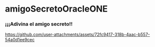# amigoSecretoOracleONE
### ¡¡¡Adivina el amigo secreto!!

https://github.com/user-attachments/assets/72fc9417-318b-4aac-b557-54a0d1ee9cec

